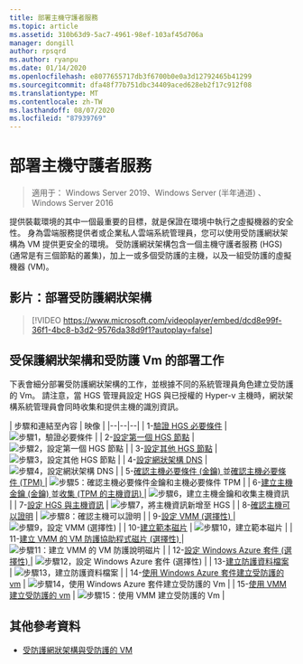 ```yaml
---
title: 部署主機守護者服務
ms.topic: article
ms.assetid: 310b63d9-5ac7-4961-98ef-103af45d706a
manager: dongill
author: rpsqrd
ms.author: ryanpu
ms.date: 01/14/2020
ms.openlocfilehash: e8077655717db3f6700b0e0a3d12792465b41299
ms.sourcegitcommit: dfa48f77b751dbc34409aced628eb2f17c912f08
ms.translationtype: MT
ms.contentlocale: zh-TW
ms.lasthandoff: 08/07/2020
ms.locfileid: "87939769"
---
```

# <a name="deploying-the-host-guardian-service"></a>部署主機守護者服務

>適用于： Windows Server 2019、Windows Server (半年通道) 、Windows Server 2016

提供裝載環境的其中一個最重要的目標，就是保證在環境中執行之虛擬機器的安全性。 身為雲端服務提供者或企業私人雲端系統管理員，您可以使用受防護網狀架構為 VM 提供更安全的環境。 受防護網狀架構包含一個主機守護者服務 (HGS) (通常是有三個節點的叢集)，加上一或多個受防護的主機，以及一組受防護的虛擬機器 (VM)。

## <a name="video-deploying-a-guarded-fabric"></a>影片：部署受防護網狀架構

> [!VIDEO https://www.microsoft.com/videoplayer/embed/dcd8e99f-36f1-4bc8-b3d2-9576da38d9f1?autoplay=false]

## <a name="deployment-tasks-for-guarded-fabrics-and-shielded-vms"></a>受保護網狀架構和受防護 Vm 的部署工作

下表會細分部署受防護網狀架構的工作，並根據不同的系統管理員角色建立受防護的 Vm。 請注意，當 HGS 管理員設定 HGS 與已授權的 Hyper-v 主機時，網狀架構系統管理員會同時收集和提供主機的識別資訊。

| 步驟和連結至內容 | 映像 |
|--|--|--|
| 1-[驗證 HGS 必要條件](guarded-fabric-prepare-for-hgs.md) | ![步驟1，驗證必要條件](../media/Guarded-Fabric-Shielded-VM/guarded-host-verify.png) |
| 2-[設定第一個 HGS 節點](guarded-fabric-choose-where-to-install-hgs.md) | ![步驟2，設定第一個 HGS 節點](../media/Guarded-Fabric-Shielded-VM/guarded-host-configure-first-hgs-node.png) |
| 3-[設定其他 HGS 節點](guarded-fabric-configure-additional-hgs-nodes.md) | ![步驟3，設定其他 HGS 節點](../media/Guarded-Fabric-Shielded-VM/guarded-host-configure-secondary-hgs-nodes.png) |
| 4-[設定網狀架構 DNS](guarded-fabric-configuring-fabric-dns.md) | ![步驟4，設定網狀架構 DNS](../media/Guarded-Fabric-Shielded-VM/guarded-host-configure-fabric-dns.png) |
| 5-[確認主機必要條件 (金鑰) ](guarded-fabric-guarded-host-prerequisites.md#host-key-attestation)並[確認主機必要條件 (TPM) ](guarded-fabric-guarded-host-prerequisites.md#tpm-trusted-attestation) | ![步驟5：確認主機必要條件金鑰和主機必要條件 TPM](../media/Guarded-Fabric-Shielded-VM/guarded-host-verify.png) |
| 6-[建立主機金鑰 (金鑰) ](guarded-fabric-create-host-key.md)並[收集 (TPM 的主機資訊) ](guarded-fabric-tpm-trusted-attestation-capturing-hardware.md) | ![步驟6，建立主機金鑰和收集主機資訊](../media/Guarded-Fabric-Shielded-VM/guarded-host-collect-info-from-hosts.png) |
| 7-[設定 HGS 與主機資訊](guarded-fabric-add-host-information-to-hgs.md) | ![步驟7，將主機資訊新增至 HGS](../media/Guarded-Fabric-Shielded-VM/guarded-host-configure-hgs-with-host-info.png) |
| 8-[確認主機可以證明](guarded-fabric-confirm-hosts-can-attest-successfully.md) | ![步驟8：確認主機可以證明](../media/Guarded-Fabric-Shielded-VM/guarded-host-confirm-hosts-attest.png) |
| 9-[設定 VMM (選擇性) ](https://technet.microsoft.com/system-center-docs/vmm/scenario/guarded-overview) | ![步驟9，設定 VMM (選擇性) ](../media/Guarded-Fabric-Shielded-VM/guarded-host-configure-vmm.png) |
| 10-[建立範本磁片](guarded-fabric-create-a-shielded-vm-template.md) | ![步驟10，建立範本磁片](../media/Guarded-Fabric-Shielded-VM/guarded-host-create-template-disk.png) |
| 11-[建立 VMM 的 VM 防護協助程式磁片 (選擇性) ](guarded-fabric-vm-shielding-helper-vhd.md) | ![步驟11：建立 VMM 的 VM 防護說明磁片](../media/Guarded-Fabric-Shielded-VM/guarded-host-create-helper-disk.png) |
| 12-[設定 Windows Azure 套件 (選擇性) ](guarded-fabric-shielded-vm-windows-azure-pack.md) | ![步驟12，設定 Windows Azure 套件 (選擇性) ](../media/Guarded-Fabric-Shielded-VM/guarded-host-windows-azure-pack.png) |
| 13-[建立防護資料檔案](guarded-fabric-tenant-creates-shielding-data.md) | ![步驟13，建立防護資料檔案](../media/Guarded-Fabric-Shielded-VM/guarded-host-shielding-data-file.png) |
| 14-[使用 Windows Azure 套件建立受防護的 vm](guarded-fabric-shielded-vm-windows-azure-pack.md) | ![步驟14，使用 Windows Azure 套件建立受防護的 Vm](../media/Guarded-Fabric-Shielded-VM/guarded-host-shielded-vms.png) |
| 15-[使用 VMM 建立受防護的 vm](https://technet.microsoft.com/system-center-docs/vmm/scenario/guarded-vms) | ![步驟15：使用 VMM 建立受防護的 Vm](../media/Guarded-Fabric-Shielded-VM/guarded-host-shielded-vms.png) |

## <a name="additional-references"></a>其他參考資料

- [受防護網狀架構與受防護的 VM](guarded-fabric-and-shielded-vms-top-node.md)
